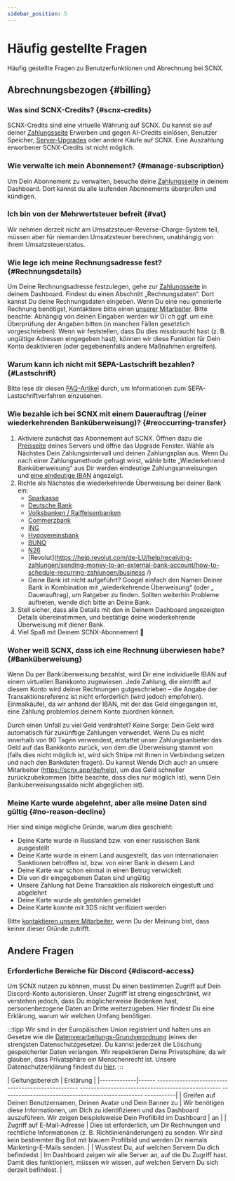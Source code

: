 ```yaml
---
sidebar_position: 5
---
```


# Häufig gestellte Fragen

Häufig gestellte Fragen zu Benutzerfunktionen und Abrechnung bei SCNX.

## Abrechnungsbezogen {#billing}

### Was sind SCNX-Credits? {#scnx-credits}

SCNX-Credits sind eine virtuelle Währung auf SCNX. Du kannst sie auf 
deiner [Zahlungsseite](https://scnx.app/de/user/zahlungen) Erwerben und gegen AI-Credits einlösen, Benutzer
Speicher, [Server-Upgrades](./../guilds/plans#upgrade) oder andere Käufe auf SCNX. Eine Auszahlung erworbener SCNX-Credits ist nicht möglich.

### Wie verwalte ich mein Abonnement? {#manage-subscription}

Um Dein Abonnement zu verwalten, besuche deine [Zahlungsseite](https://scnx.app/de/user/zahlungen) in deinem Dashboard. Dort kannst du 
alle laufenden Abonnements überprüfen und kündigen.

### Ich bin von der Mehrwertsteuer befreit {#vat}

Wir nehmen derzeit nicht am Umsatzsteuer-Reverse-Charge-System teil, müssen aber für niemanden Umsatzsteuer berechnen,
unabhängig von ihrem Umsatzsteuerstatus.

### Wie lege ich meine Rechnungsadresse fest? {#Rechnungsdetails}

Um Deine Rechnungsadresse festzulegen, gehe zur [Zahlungsseite](https://scnx.app/de/user/zahlungen) in deinem Dashboard. Findest du einen Abschnitt „Rechnungsdaten“. 
Dort kannst Du deine Rechnungsdaten eingeben. Wenn Du eine neu generierte Rechnung benötigst,
Kontaktiere bitte einen [unserer Mitarbeiter](https://scnx.app/de/help).
Bitte beachte: Abhängig von deinen Eingaben werden wir Di´ch ggf. um eine Überprüfung der Angaben bitten (in manchen Fällen gesetzlich vorgeschrieben).
Wenn wir feststellen, dass Du dies missbraucht hast (z. B. ungültige Adressen eingegeben hast), können wir diese Funktion für Dein Konto deaktivieren 
(oder gegebenenfalls andere Maßnahmen ergreifen).

### Warum kann ich nicht mit SEPA-Lastschrift bezahlen? {#Lastschrift}

Bitte lese dir diesen [FAQ-Artikel](https://faq.scnx.app/de/sepa-lastschrift/) durch, um Informationen zum SEPA-Lastschriftverfahren einzusehen.

### Wie bezahle ich bei SCNX mit einem Dauerauftrag (/einer wiederkehrenden Banküberweisung)? {#reoccurring-transfer}

1. Aktiviere zunächst das Abonnement auf SCNX. Öffnen dazu
   die [Preisseite](https://scnx.app/de/glink?page=pricing?showUpgradeModal=true) deines Servers und öffne das Upgrade
   Fenster. Wähle als Nächstes Dein Zahlungsintervall und deinen Zahlungsplan aus. Wenn Du nach einer Zahlungsmethode gefragt wirst, wähle bitte „Wiederkehrend Banküberweisung“ aus
   Dir werden eindeutige Zahlungsanweisungen und [eine eindeutige IBAN](#Überweisung) angezeigt.
2. Richte als Nächstes die wiederkehrende Überweisung bei deiner Bank ein:
   * [Sparkasse](https://www.sparkasse.de/pk/ratgeber/finanzglossar/dauerauftrag.html)
   * [Deutsche Bank](https://www.deutsche-bank.de/pk/shared/trxm/help-de/konten/konten-dauerauftraege.html)
   * [Volksbanken / Raiffeisenbanken](https://www.vr.de/privatkunden/unsere-produkte/was-ist-ein-girokonto/online-banking/dauerauftrag-einrichten-oder-aendern.html)
   * [Commerzbank](https://service.commerzbank.de/wie-richte-ich-einen-dauerauftrag-ein)
   * [ING](https://www.ing.de/hilfe/banking/)
   * [Hypovereinsbank](https://www.hypovereinsbank.de/hvb/kontaktwege/dauerauftrag)
   * [BUNQ](https://together.bunq.com/d/84-schedule-a-zahlung)
   * [N26](https://support.n26.com/de-de/zahlungen-ueberweisungen-und-abhebungen/lastschriften-und-dauerauftrage/wie-erstelle-und-verwalte-ich-dauerauftrage)
   * [Revolut](https://help.revolut.com/de-LU/help/receiving-zahlungen/sending-money-to-an-external-bank-account/how-to-schedule-recurring-zahlungen/business /)
   * Deine Bank ist nicht aufgeführt? Googel einfach den Namen Deiner Bank in Kombination mit „wiederkehrende Überweisung“ (oder „
     Dauerauftrag), um Ratgeber zu finden. Sollten weiterhin Probleme auftreten, wende dich bitte an Deine Bank.
3. Stell sicher, dass alle Details mit den in Deinem Dashboard angezeigten Details übereinstimmen, und bestätige deine wiederkehrende Überweisung mit diener
   Bank.
4. Viel Spaß mit Deinem SCNX-Abonnement 🚀

### Woher weiß SCNX, dass ich eine Rechnung überwiesen habe? {#Banküberweisung}

Wenn Du per Banküberweisung bezahlst, wird Dir eine individuelle IBAN auf einem virtuellen Bankkonto zugewiesen. Jede Zahlung, die eintrifft
auf diesem Konto wird deiner Rechnungen gutgeschrieben – die Angabe der Transaktionsreferenz ist nicht erforderlich (wird jedoch empfohlen).
Einmalkäufe), da wir anhand der IBAN, mit der das Geld eingegangen ist, eine Zahlung problemlos deinem Konto zuordnen können.

Durch einen Unfall zu viel Geld verdrahtet? Keine Sorge: Dein Geld wird automatisch für zukünftige Zahlungen verwendet.
Wenn Du es nicht innerhalb von 90 Tagen verwendest, erstattet unser Zahlungsanbieter das Geld auf das Bankkonto zurück, von dem die Überweisung stammt
von (falls dies nicht möglich ist, wird sich Stripe mit Ihnen in Verbindung setzen und nach den Bankdaten fragen). Du kannst
Wende Dich auch an unsere Mitarbeiter (https://scnx.app/de/help), um das Geld schneller zurückzubekommen (bitte beachte, dass dies nur möglich ist),
wenn Dein Banküberweisungssaldo nicht abgeglichen ist).

### Meine Karte wurde abgelehnt, aber alle meine Daten sind gültig {#no-reason-decline}

Hier sind einige mögliche Gründe, warum dies geschieht:

* Deine Karte wurde in Russland bzw. von einer russischen Bank ausgestellt
* Deine Karte wurde in einem Land ausgestellt, das von internationalen Sanktionen betroffen ist, bzw. von einer Bank in diesem Land
* Deine Karte war schon einmal in einen Betrug verwickelt
* Die von dir eingegebenen Daten sind ungültig
* Unsere Zahlung hat Deine Transaktion als risikoreich eingestuft und abgelehnt
* Deine Karte wurde als gestohlen gemeldet
* Deine Karte konnte mit 3DS nicht verifiziert werden

Bitte [kontaktieren unsere Mitarbeiter](https://scnx.app/de/help), wenn Du der Meinung bist, dass keiner dieser Gründe zutrifft.

## Andere Fragen

### Erforderliche Bereiche für Discord {#discord-access}

Um SCNX nutzen zu können, musst Du einen bestimmten Zugriff auf Dein Discord-Konto autorisieren. 
Unser Zugriff ist streng eingeschränkt, wir verstehen jedoch, dass Du möglicherweise Bedenken hast, personenbezogene Daten an Dritte weiterzugeben. 
Hier findest Du eine Erklärung, warum wir welchen Umfang benötigen.

:::tipp
Wir sind in der Europäischen Union registriert und halten uns an Gesetze wie die [Datenverarbeitungs-Grundverordnung](https://gdpr-info.eu/) (eines der strengsten Datenschutzgesetze). Du kannst jederzeit die Löschung gespeicherter Daten verlangen. Wir respektieren Deine Privatsphäre, da wir glauben, dass Privatsphäre ein Menschenrecht ist. 
Unsere Datenschutzerklärung findest du [hier](https://scootkit.net/privacy).
:::

| Geltungsbereich | Erklärung |
|-------------|------ -------------------------------------------------- -------------------------------------------------- -------------------------------------------------- -----------|
| Greifen auf Deinen Benutzernamen, Deinen Avatar und Dein Banner zu | Wir benötigen diese Informationen, um Dich zu identifizieren und das Dashboard auszuführen. Wir zeigen beispielsweise Dein Profilbild im Dashboard | an |
| Zugriff auf E-Mail-Adresse | Dies ist erforderlich, um Dir Rechnungen und rechtliche Informationen (z. B. Richtlinienänderungen) zu senden. Wir sind kein bestimmter Big Bot mit blauem Profilbild und werden Dir niemals Marketing-E-Mails senden. |
| Wusstest Du, auf welchen Servern Du dich befindedst | Im Dashboard zeigen wir alle Server an, auf die Du Zugriff hast. Damit dies funktioniert, müssen wir wissen, auf welchen Servern Du sich derzeit befindest. |
